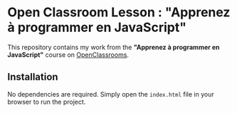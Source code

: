 # Open Classroom Lesson : "Apprenez à programmer en JavaScript"

This repository contains my work from the **"Apprenez à programmer en JavaScript"** course on [OpenClassrooms](https://openclassrooms.com/fr/courses/7696886-apprenez-a-programmer-avec-javascript).

## Installation 
No dependencies are required. Simply open the `index.html` file in your browser to run the project.
